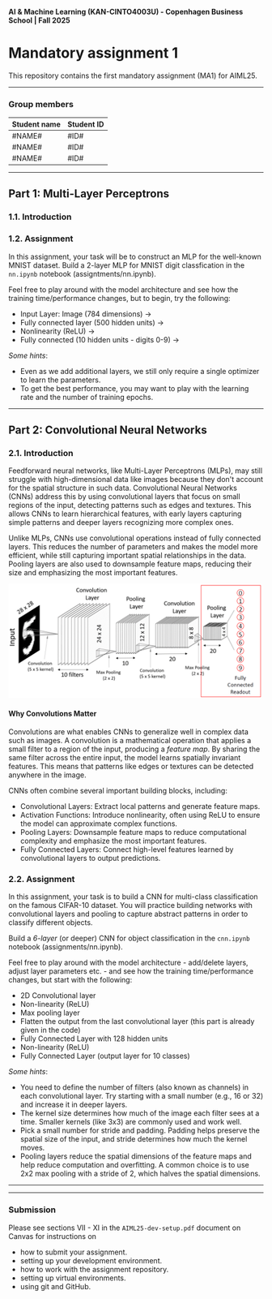 **AI & Machine Learning (KAN-CINTO4003U) - Copenhagen Business School | Fall 2025**

# Mandatory assignment 1

This repository contains the first mandatory assignment (MA1) for AIML25. 

***

### Group members
| Student name | Student ID |
| --- | --- |
| #NAME# | #ID# |
| #NAME# | #ID# |
| #NAME# | #ID# |

***

## Part 1: Multi-Layer Perceptrons

### 1.1. Introduction



### 1.2. Assignment
In this assignment, your task will be to construct an MLP for the well-known MNIST dataset. Build a 2-layer MLP for MNIST digit classfication in the `nn.ipynb` notebook (assigntments/nn.ipynb).

Feel free to play around with the model architecture and see how the training time/performance changes, but to begin, try the following:

* Input Layer: Image (784 dimensions) ->  
* Fully connected layer (500 hidden units) -> 
* Nonlinearity (ReLU) ->  
* Fully connected (10 hidden units - digits 0-9) -> 

*Some hints*:
- Even as we add additional layers, we still only require a single optimizer to learn the parameters. 
- To get the best performance, you may want to play with the learning rate and the number of training epochs.

***

## Part 2: Convolutional Neural Networks

### 2.1. Introduction
Feedforward neural networks, like Multi-Layer Perceptrons (MLPs), may still struggle with high-dimensional data like images because they don't account for the spatial structure in such data. Convolutional Neural Networks (CNNs) address this by using convolutional layers that focus on small regions of the input, detecting patterns such as edges and textures. This allows CNNs to learn hierarchical features, with early layers capturing simple patterns and deeper layers recognizing more complex ones.

Unlike MLPs, CNNs use convolutional operations instead of fully connected layers. This reduces the number of parameters and makes the model more efficient, while still capturing important spatial relationships in the data. Pooling layers are also used to downsample feature maps, reducing their size and emphasizing the most important features.

<img src="./media/CNN.png" width="500"/>

#### Why Convolutions Matter
Convolutions are what enables CNNs to generalize well in complex data such as images. A convolution is a mathematical operation that applies a small filter to a region of the input, producing a *feature map*. By sharing the same filter across the entire input, the model learns spatially invariant features. This means that patterns like edges or textures can be detected anywhere in the image.

CNNs often combine several important building blocks, including:

- Convolutional Layers: Extract local patterns and generate feature maps.
- Activation Functions: Introduce nonlinearity, often using ReLU to ensure the model can approximate complex functions.
- Pooling Layers: Downsample feature maps to reduce computational complexity and emphasize the most important features.
- Fully Connected Layers: Connect high-level features learned by convolutional layers to output predictions.

### 2.2. Assignment
In this assignment, your task is to build a CNN for multi-class classification on the famous CIFAR-10 dataset. You will practice building networks with convolutional layers and pooling to capture abstract patterns in order to classify different objects.

Build a *6-layer* (or deeper) CNN for object classification in the `cnn.ipynb` notebook (assignments/nn.ipynb).

Feel free to play around with the model architecture - add/delete layers, adjust layer parameters etc. - and see how the training time/performance changes, but start with the following:

* 2D Convolutional layer
* Non-linearity (ReLU)
* Max pooling layer
* Flatten the output from the last convolutional layer (this part is already given in the code)
* Fully Connected Layer with 128 hidden units
* Non-linearity (ReLU)
* Fully Connected Layer (output layer for 10 classes)

*Some hints*:
- You need to define the number of filters (also known as channels) in each convolutional layer. Try starting with a small number (e.g., 16 or 32) and increase it in deeper layers.
- The kernel size determines how much of the image each filter sees at a time. Smaller kernels (like 3x3) are commonly used and work well.
- Pick a small number for stride and padding. Padding helps preserve the spatial size of the input, and stride determines how much the kernel moves.
- Pooling layers reduce the spatial dimensions of the feature maps and help reduce computation and overfitting. A common choice is to use 2x2 max pooling with a stride of 2, which halves the spatial dimensions.


___
___



### Submission

Please see sections VII - XI in the `AIML25-dev-setup.pdf` document on Canvas for instructions on 

- how to submit your assignment.
- setting up your development environment.
- how to work with the assignment repository.
- setting up virtual environments.
- using git and GitHub.